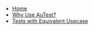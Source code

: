 <!-- docs/_sidebar.md -->

- [Home](./readme.md)
- [Why Use AuTest?](./Why_AuTest.md)
- [Tests with Equivalent Usecase](./Tests.md)

